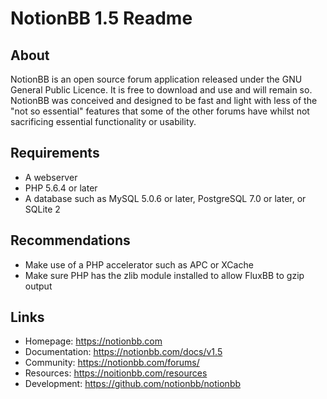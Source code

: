 # NotionBB 1.5 Readme

## About

NotionBB is an open source forum application released under the GNU General Public
Licence. It is free to download and use and will remain so. NotionBB was conceived and
designed to be fast and light with less of the "not so essential" features that some
of the other forums have whilst not sacrificing essential functionality or usability.

## Requirements

* A webserver
* PHP 5.6.4 or later
* A database such as MySQL 5.0.6 or later, PostgreSQL 7.0 or later, or SQLite 2

## Recommendations

* Make use of a PHP accelerator such as APC or XCache
* Make sure PHP has the zlib module installed to allow FluxBB to gzip output

## Links

* Homepage: https://notionbb.com
* Documentation: https://notionbb.com/docs/v1.5
* Community: https://notionbb.com/forums/
* Resources: https://noitionbb.com/resources
* Development: https://github.com/notionbb/notionbb
